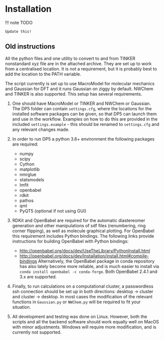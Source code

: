 # Installation



!!! note TODO

    Update this!

## Old instructions

All the python  files and one utility to convert to and from TINKER
nonstandard xyz file are in the attached archive. They are set up to work
from a centralised location. It is not a requirement, but it is probably
best to add the location to the PATH variable.

The script currently is set up to use MacroModel for molecular mechanics and
Gaussian for DFT and it runs Gaussian on ziggy by default. NWChem and TINKER is also supported.
This setup has several requirements.

1. One should have MacroModel or TINKER and NWChem or Gaussian.
   The DP5 folder can contain `settings.cfg`, where the locations for the installed software packages
   can be given, so that DP5 can launch them and use in the workflow. Examples on how to do
   this are provided in the included `settings.example` - this should be renamed to `settings.cfg` and
   any relevant changes made.

2. In order to run DP5 a python 3.6+ environment the following packages are required:
   - numpy
   - scipy
   - Cython
   - matplotlib
   - nmrglue
   - statsmodels
   - lmfit
   - openbabel
   - rdkit
   - pathos
   - qml
   - PyQT5 (optional if not using GUI)

3. RDKit and OpenBabel are required for the automatic diastereomer generation and
   other manipulations of sdf files (renumbering, ring corner flipping), as well as molecule
   graphical plotting. For OpenBabel this requirement includes Python bindings.
   The following links provide instructions for building OpenBabel with Python bindings:
   - http://openbabel.org/docs/dev/UseTheLibrary/PythonInstall.html
   - http://openbabel.org/docs/dev/Installation/install.html#compile-bindings
   Alternatively, the OpenBabel package in conda repository has also lately become
   more reliable, and is much easier to install via `conda install openbabel -c conda-forge`.
   Both OpenBabel 2.4.1 and 3.x are supported.

4. Finally, to run calculations on a computational cluster, a passwordless
   ssh connection should be set up in both directions:
   desktop -> cluster and cluster -> desktop. In most cases the modification
   of the relevant functions in `Gaussian.py` or `NWChem.py` will be required
   to fit your situation.
 
5. All development and testing was done on Linux. However, both the scripts
   and all the backend software should work equally well on MacOS with minor adjustments.
   Windows will require more modification, and is currently not supported.
